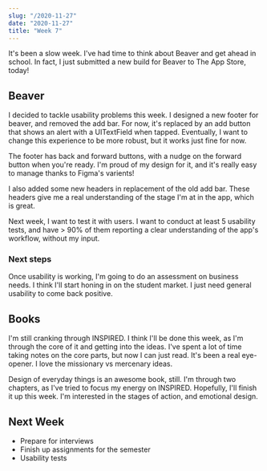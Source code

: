 ```yaml
---
slug: "/2020-11-27"
date: "2020-11-27"
title: "Week 7"
---
```

It's been a slow week. I've had time to think about Beaver and get ahead in school. In fact, I just submitted a new build for Beaver to The App Store, today!

## Beaver
I decided to tackle usability problems this week. I designed a new footer for beaver, and removed the add bar. For now, it's replaced by an add button that shows an alert with a UITextField when tapped. Eventually, I want to change this experience to be more robust, but it works just fine for now.

The footer has back and forward buttons, with a nudge on the forward button when you're ready. I'm proud of my design for it, and it's really easy to manage thanks to Figma's varients!

I also added some new headers in replacement of the old add bar. These headers give me a real understanding of the stage I'm at in the app, which is great.

Next week, I want to test it with users. I want to conduct at least 5 usability tests, and have > 90% of them reporting a clear understanding of the app's workflow, without my input.

### Next steps
Once usability is working, I'm going to do an assessment on business needs. I think I'll start honing in on the student market. I just need general usability to come back positive.

## Books
I'm still cranking through INSPIRED. I think I'll be done this week, as I'm through the core of it and getting into the ideas. I've spent a lot of time taking notes on the core parts, but now I can just read. It's been a real eye-opener. I love the missionary vs mercenary ideas.

Design of everyday things is an awesome book, still. I'm through two chapters, as I've tried to focus my energy on INSPIRED. Hopefully, I'll finish it up this week. I'm interested in the stages of action, and emotional design.

## Next Week
- Prepare for interviews
- Finish up assignments for the semester
- Usability tests